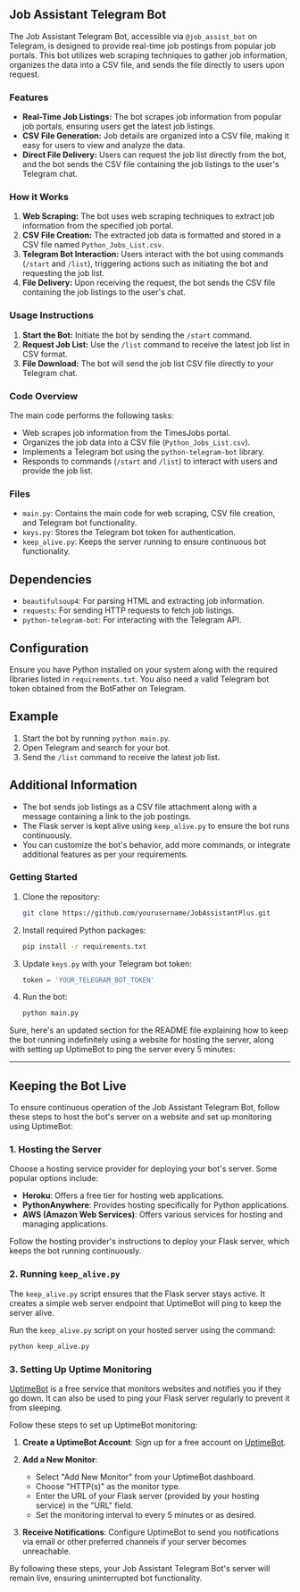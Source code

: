 ## Job Assistant Telegram Bot

The Job Assistant Telegram Bot, accessible via `@job_assist_bot` on Telegram, is designed to provide real-time job postings from popular job portals. This bot utilizes web scraping techniques to gather job information, organizes the data into a CSV file, and sends the file directly to users upon request.

### Features
- **Real-Time Job Listings:** The bot scrapes job information from popular job portals, ensuring users get the latest job listings.
- **CSV File Generation:** Job details are organized into a CSV file, making it easy for users to view and analyze the data.
- **Direct File Delivery:** Users can request the job list directly from the bot, and the bot sends the CSV file containing the job listings to the user's Telegram chat.

### How it Works
1. **Web Scraping:** The bot uses web scraping techniques to extract job information from the specified job portal.
2. **CSV File Creation:** The extracted job data is formatted and stored in a CSV file named `Python_Jobs_List.csv`.
3. **Telegram Bot Interaction:** Users interact with the bot using commands (`/start` and `/list`), triggering actions such as initiating the bot and requesting the job list.
4. **File Delivery:** Upon receiving the request, the bot sends the CSV file containing the job listings to the user's chat.

### Usage Instructions
1. **Start the Bot:** Initiate the bot by sending the `/start` command.
2. **Request Job List:** Use the `/list` command to receive the latest job list in CSV format.
3. **File Download:** The bot will send the job list CSV file directly to your Telegram chat.

### Code Overview
The main code performs the following tasks:
- Web scrapes job information from the TimesJobs portal.
- Organizes the job data into a CSV file (`Python_Jobs_List.csv`).
- Implements a Telegram bot using the `python-telegram-bot` library.
- Responds to commands (`/start` and `/list`) to interact with users and provide the job list.

### Files
- `main.py`: Contains the main code for web scraping, CSV file creation, and Telegram bot functionality.
- `keys.py`: Stores the Telegram bot token for authentication.
- `keep_alive.py`: Keeps the server running to ensure continuous bot functionality.

## Dependencies

- `beautifulsoup4`: For parsing HTML and extracting job information.
- `requests`: For sending HTTP requests to fetch job listings.
- `python-telegram-bot`: For interacting with the Telegram API.

## Configuration

Ensure you have Python installed on your system along with the required libraries listed in `requirements.txt`. You also need a valid Telegram bot token obtained from the BotFather on Telegram.

## Example

1. Start the bot by running `python main.py`.
2. Open Telegram and search for your bot.
3. Send the `/list` command to receive the latest job list.

## Additional Information

- The bot sends job listings as a CSV file attachment along with a message containing a link to the job postings.
- The Flask server is kept alive using `keep_alive.py` to ensure the bot runs continuously.
- You can customize the bot's behavior, add more commands, or integrate additional features as per your requirements.

### Getting Started
1. Clone the repository:
   ```bash
   git clone https://github.com/yourusername/JobAssistantPlus.git
   ```

2. Install required Python packages:
   ```bash
   pip install -r requirements.txt
   ```

3. Update `keys.py` with your Telegram bot token:
   ```python
   token = 'YOUR_TELEGRAM_BOT_TOKEN'
   ```

4. Run the bot:
   ```bash
   python main.py
   ```

Sure, here's an updated section for the README file explaining how to keep the bot running indefinitely using a website for hosting the server, along with setting up UptimeBot to ping the server every 5 minutes:

---

## Keeping the Bot Live

To ensure continuous operation of the Job Assistant Telegram Bot, follow these steps to host the bot's server on a website and set up monitoring using UptimeBot:

### 1. Hosting the Server

Choose a hosting service provider for deploying your bot's server. Some popular options include:

- **Heroku**: Offers a free tier for hosting web applications.
- **PythonAnywhere**: Provides hosting specifically for Python applications.
- **AWS (Amazon Web Services)**: Offers various services for hosting and managing applications.

Follow the hosting provider's instructions to deploy your Flask server, which keeps the bot running continuously.

### 2. Running `keep_alive.py`

The `keep_alive.py` script ensures that the Flask server stays active. It creates a simple web server endpoint that UptimeBot will ping to keep the server alive.

Run the `keep_alive.py` script on your hosted server using the command:
```bash
python keep_alive.py
```

### 3. Setting Up Uptime Monitoring

[UptimeBot](https://uptimerobot.com/) is a free service that monitors websites and notifies you if they go down. It can also be used to ping your Flask server regularly to prevent it from sleeping.

Follow these steps to set up UptimeBot monitoring:

1. **Create a UptimeBot Account**: Sign up for a free account on [UptimeBot](https://uptimerobot.com/).

2. **Add a New Monitor**:
   - Select "Add New Monitor" from your UptimeBot dashboard.
   - Choose "HTTP(s)" as the monitor type.
   - Enter the URL of your Flask server (provided by your hosting service) in the "URL" field.
   - Set the monitoring interval to every 5 minutes or as desired.

3. **Receive Notifications**: Configure UptimeBot to send you notifications via email or other preferred channels if your server becomes unreachable.

By following these steps, your Job Assistant Telegram Bot's server will remain live, ensuring uninterrupted bot functionality.


